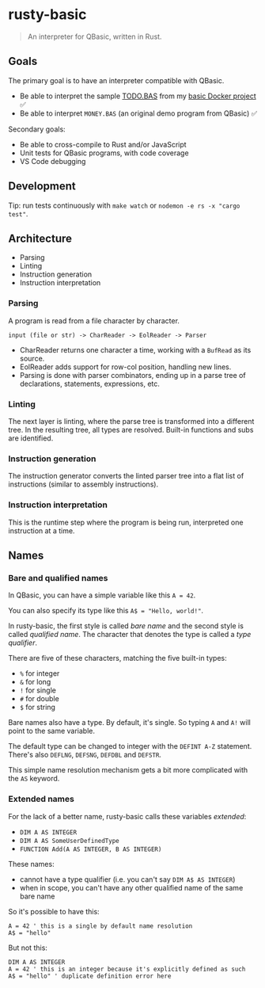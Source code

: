 # rusty-basic

> An interpreter for QBasic, written in Rust.



## Goals

The primary goal is to have an interpreter compatible with QBasic.

- Be able to interpret the sample
  [TODO.BAS](https://github.com/ngeor/kamino/blob/trunk/dockerfiles/basic/basic/rest-qb/TODO.BAS)
  from my
  [basic Docker project](https://github.com/ngeor/kamino/tree/trunk/dockerfiles/basic)
  ✅
- Be able to interpret `MONEY.BAS` (an original demo program from QBasic) ✅

Secondary goals:

- Be able to cross-compile to Rust and/or JavaScript
- Unit tests for QBasic programs, with code coverage
- VS Code debugging

## Development

Tip: run tests continuously with `make watch` or
`nodemon -e rs -x "cargo test"`.

## Architecture

- Parsing
- Linting
- Instruction generation
- Instruction interpretation

### Parsing

A program is read from a file character by character.

```
input (file or str) -> CharReader -> EolReader -> Parser
```

- CharReader returns one character a time, working with a `BufRead` as its
  source.
- EolReader adds support for row-col position, handling new lines.
- Parsing is done with parser combinators, ending up in a parse tree of
  declarations, statements, expressions, etc.

### Linting

The next layer is linting, where the parse tree is transformed into a different
tree. In the resulting tree, all types are resolved. Built-in functions and subs
are identified.

### Instruction generation

The instruction generator converts the linted parser tree into a flat list of
instructions (similar to assembly instructions).

### Instruction interpretation

This is the runtime step where the program is being run, interpreted one
instruction at a time.

## Names

### Bare and qualified names

In QBasic, you can have a simple variable like this `A = 42`.

You can also specify its type like this `A$ = "Hello, world!"`.

In rusty-basic, the first style is called _bare name_ and the second style is
called _qualified name_. The character that denotes the type is called a _type
qualifier_.

There are five of these characters, matching the five built-in types:

- `%` for integer
- `&` for long
- `!` for single
- `#` for double
- `$` for string

Bare names also have a type. By default, it's single. So typing `A` and `A!`
will point to the same variable.

The default type can be changed to integer with the `DEFINT A-Z` statement.
There's also `DEFLNG`, `DEFSNG`, `DEFDBL` and `DEFSTR`.

This simple name resolution mechanism gets a bit more complicated with the `AS`
keyword.

### Extended names

For the lack of a better name, rusty-basic calls these variables _extended_:

- `DIM A AS INTEGER`
- `DIM A AS SomeUserDefinedType`
- `FUNCTION Add(A AS INTEGER, B AS INTEGER)`

These names:

- cannot have a type qualifier (i.e. you can't say `DIM A$ AS INTEGER`)
- when in scope, you can't have any other qualified name of the same bare name

So it's possible to have this:

```basic
A = 42 ' this is a single by default name resolution
A$ = "hello"
```

But not this:

```basic
DIM A AS INTEGER
A = 42 ' this is an integer because it's explicitly defined as such
A$ = "hello" ' duplicate definition error here
```
